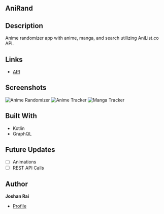 ## AniRand

## Description
Anime randomizer app with anime, manga, and search utilizing AniList.co API.

## Links
- [API](<https://github.com/AniList/ApiV2-GraphQL-Docs> "API")

## Screenshots
![Anime Randomizer]()
![Anime Tracker]()
![Manga Tracker]()

## Built With
- Kotlin
- GraphQL

## Future Updates
- [ ] Animations
- [ ] REST API Calls

## Author
**Joshan Rai**
- [Profile](https://github.com/pradheon "Joshan Rai (Pradheon)")
